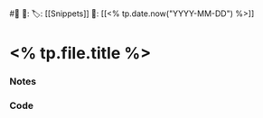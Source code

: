 #🧰
🔗:
🏷️: [[Snippets]]
📅: [[<% tp.date.now("YYYY-MM-DD") %>]] 

# <% tp.file.title %>

### Notes


### Code

```


```
